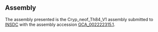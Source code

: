 

Assembly
--------

The assembly presented is the Cryp\_neof\_Th84\_V1 assembly submitted to
[INSDC](http://www.insdc.org) with the assembly accession
[GCA\_002222315.1](http://www.ebi.ac.uk/ena/data/view/GCA_002222315.1).
